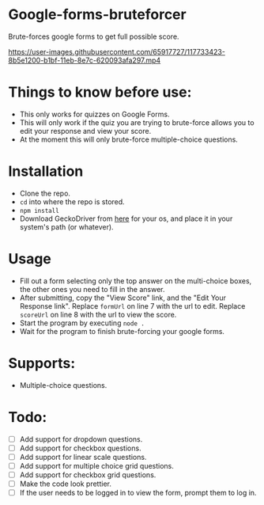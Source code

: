 # Google-forms-bruteforcer
Brute-forces google forms to get full possible score.

https://user-images.githubusercontent.com/65917727/117733423-8b5e1200-b1bf-11eb-8e7c-620093afa297.mp4

# Things to know before use:
* This only works for quizzes on Google Forms.
* This will only work if the quiz you are trying to brute-force allows you to edit your response and view your score.
* At the moment this will only brute-force multiple-choice questions. 

# Installation
* Clone the repo.
* `cd` into where the repo is stored.
* `npm install`
* Download GeckoDriver from [here](https://github.com/mozilla/geckodriver/releases) for your os, and place it in your system's path (or whatever).

# Usage
* Fill out a form selecting only the top answer on the multi-choice boxes, the other ones you need to fill in the answer.
* After submitting, copy the "View Score" link, and the "Edit Your Response link". Replace `formUrl` on line 7 with the url to edit. Replace `scoreUrl` on line 8 with the url to view the score.
* Start the program by executing `node .`
* Wait for the program to finish brute-forcing your google forms.

# Supports:
* Multiple-choice questions.

# Todo:
* [ ] Add support for dropdown questions.
* [ ] Add support for checkbox questions.
* [ ] Add support for linear scale questions.
* [ ] Add support for multiple choice grid questions.
* [ ] Add support for checkbox grid questions.
* [ ] Make the code look prettier.
* [ ] If the user needs to be logged in to view the form, prompt them to log in.
